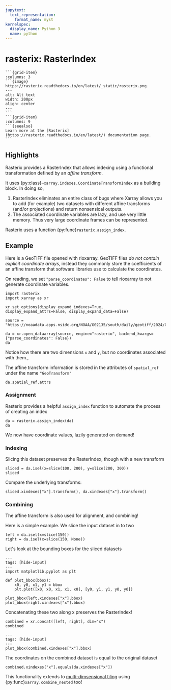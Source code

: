 ```yaml
---
jupytext:
  text_representation:
    format_name: myst
kernelspec:
  display_name: Python 3
  name: python
---
```


# rasterix: RasterIndex

````{grid}
```{grid-item}
:columns: 3
```{image} https://rasterix.readthedocs.io/en/latest/_static/rasterix.png
---
alt: Alt text
width: 200px
align: center
---
```
```{grid-item}
:columns: 9
```{seealso}
Learn more at the [Rasterix](https://rasterix.readthedocs.io/en/latest/) documentation page.
```
````

## Highlights

Rasterix provides a RasterIndex that allows indexing using a functional transformation defined by an _affine transform_.

It uses {py:class}`~xarray.indexes.CoordinateTransformIndex` as a building block. In doing so,

1. RasterIndex eliminates an entire class of bugs where Xarray allows you to add (for example) two datasets with different affine transforms (and/or projections) and return nonsensical outputs.
1. The associated coordinate variables are lazy, and use very little memory. Thus very large coordinate frames can be represented.

Rasterix uses a function {py:func}`rasterix.assign_index`.

## Example

Here is a GeoTIFF file opened with rioxarray. GeoTIFF files _do not contain explicit coordinate arrays_, instead they commonly store the coefficients of an affine transform that software libraries use to calculate the coordinates.

On reading, we set `"parse_coordinates": False` to tell rioxarray to not generate coordinate variables.

```{code-cell}
import rasterix
import xarray as xr

xr.set_options(display_expand_indexes=True, display_expand_attrs=False, display_expand_data=False)

source = "https://noaadata.apps.nsidc.org/NOAA/G02135/south/daily/geotiff/2024/01_Jan/S_20240101_concentration_v3.0.tif"

da = xr.open_dataarray(source, engine="rasterio", backend_kwargs={"parse_coordinates": False})
da
```

Notice how there are two dimensions `x` and `y`, but no coordinates associated with them.,

The affine transform information is stored in the attributes of `spatial_ref` under the name `"GeoTransform"`

```{code-cell}
da.spatial_ref.attrs
```

### Assignment

Rasterix provides a helpful `assign_index` function to automate the process of creating an index

```{code-cell}
da = rasterix.assign_index(da)
da
```

We now have coordinate values, lazily generated on demand!

### Indexing

Slicing this dataset preserves the RasterIndex, though with a new transform

```{code-cell}
sliced = da.isel(x=slice(100, 200), y=slice(200, 300))
sliced
```

Compare the underlying transforms:

```{code-cell}
sliced.xindexes["x"].transform(), da.xindexes["x"].transform()
```

### Combining

The affine transform is also used for alignment, and combining!

Here is a simple example. We slice the input dataset in to two

```{code-cell}
left = da.isel(x=slice(150))
right = da.isel(x=slice(150, None))
```

Let's look at the bounding boxes for the sliced datasets

```{code-cell}
---
tags: [hide-input]
---
import matplotlib.pyplot as plt

def plot_bbox(bbox):
    x0, y0, x1, y1 = bbox
    plt.plot([x0, x0, x1, x1, x0], [y0, y1, y1, y0, y0])

plot_bbox(left.xindexes["x"].bbox)
plot_bbox(right.xindexes["x"].bbox)
```

Concatenating these two along x preserves the RasterIndex!

```{code-cell}
combined = xr.concat([left, right], dim="x")
combined
```

```{code-cell}
---
tags: [hide-input]
---
plot_bbox(combined.xindexes["x"].bbox)
```

The coordinates on the combined dataset is equal to the original dataset

```{code-cell}
combined.xindexes["x"].equals(da.xindexes["x"])
```

This functionality extends to [multi-dimsensional tiling](https://rasterix.readthedocs.io/en/latest/raster_index/combining.html#combine-nested) using {py:func}`xarray.combine_nested` too!
